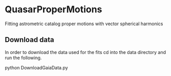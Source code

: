# QuasarProperMotions

Fitting astrometric catalog proper motions with vector spherical harmonics


## Download data

In order to download the data used for the fits cd into the data directory and run the following.

python DownloadGaiaData.py
